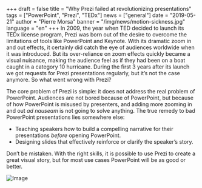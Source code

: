 +++
draft = false
title = "Why Prezi failed at revolutionizing presentations"
tags = ["PowerPoint", "Prezi", "TEDx"]
news = ["general"]
date = "2019-05-21"
author = "Pierre Morsa"
banner = "/img/news/motion-sickness.jpg"
language = "en"
+++
In 2009, the year when TED decided to launch its TEDx license program, Prezi was born out of the desire to overcome the limitations of tools like PowerPoint and Keynote. With its dramatic zoom in and out effects, it certainly did catch the eye of audiences worldwide when it was introduced. But its over-reliance on zoom effects quickly became a visual nuisance, making the audience feel as if they had been on a boat caught in a category 10 hurricane. During the first 3 years after its launch we got requests for Prezi presentations regularly, but it’s not the case anymore. So what went wrong with Prezi?

The core problem of Prezi is simple: it does not address the real problem of PowerPoint. Audiences are not bored because of PowerPoint, but because of how PowerPoint is misused by presenters, and adding more zooming in and out *ad nauseam* is not going to solve anything. The true remedy to bad PowerPoint presentations lies somewhere else:

* Teaching speakers how to build a compelling narrative for their presentations *before* opening PowerPoint.
* Designing slides that effectively reinforce or clarify the speaker’s story.

Don’t be mistaken. With the right skills, it is possible to use Prezi to create a great visual story, but for most use cases PowerPoint will be as good or better.

![Image](/img/news/motion-sickness.jpg)